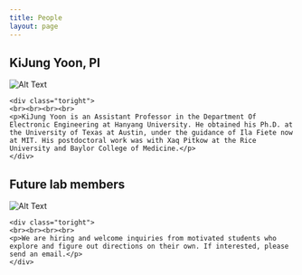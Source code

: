 ```yaml
---
title: People
layout: page
---
```


<div class="side-by-side">
    <div class="toleft">
	<h2> KiJung Yoon, PI</h2>
        <img class="image" src="https://kijungyoon.github.io/assets/images/profile.jpg" alt="Alt Text">
	<figcaption class="caption"></figcaption>
    </div>
	
    <div class="toright">
    <br><br><br><br>
    <p>KiJung Yoon is an Assistant Professor in the Department Of Electronic Engineering at Hanyang University. He obtained his Ph.D. at the University of Texas at Austin, under the guidance of Ila Fiete now at MIT. His postdoctoral work was with Xaq Pitkow at the Rice University and Baylor College of Medicine.</p>
    </div>   
</div>


<div class="side-by-side">
    <div class="toleft">
	<h2>Future lab members</h2>
        <img class="image" src="https://kijungyoon.github.io/assets/images/future_members.png" alt="Alt Text">
	<figcaption class="caption"></figcaption>
    </div>
	
    <div class="toright">
    <br><br><br><br>
    <p>We are hiring and welcome inquiries from motivated students who explore and figure out directions on their own. If interested, please send an email.</p>
    </div>   
</div>
